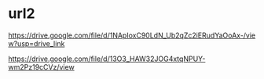 # url2

https://drive.google.com/file/d/1NApIoxC90LdN_Ub2qZc2iERudYaOoAx-/view?usp=drive_link

https://drive.google.com/file/d/13O3_HAW32JOG4xtqNPUY-wm2Pz19cCVz/view
